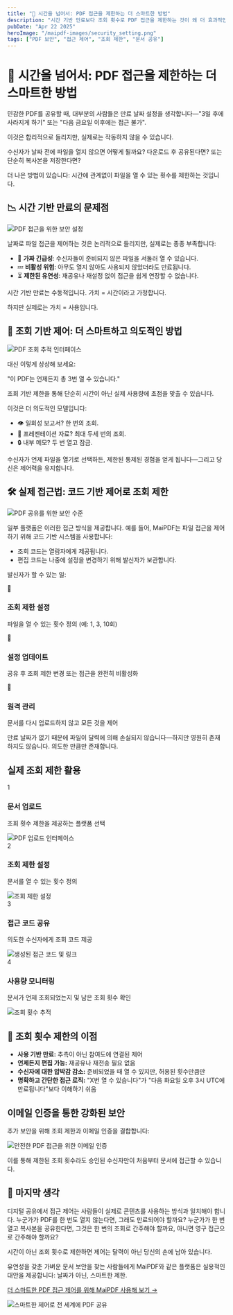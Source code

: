 ```yaml
---
title: "📂 시간을 넘어서: PDF 접근을 제한하는 더 스마트한 방법"
description: "시간 기반 만료보다 조회 횟수로 PDF 접근을 제한하는 것이 왜 더 효과적인지 알아보고, 민감한 문서에 더 나은 제어와 유연성을 제공합니다."
pubDate: "Apr 22 2025"
heroImage: "/maipdf-images/security_setting.png"
tags: ["PDF 보안", "접근 제어", "조회 제한", "문서 공유"]
---
```


# 📂 시간을 넘어서: PDF 접근을 제한하는 더 스마트한 방법

<div class="intro-panel">
  <p>민감한 PDF를 공유할 때, 대부분의 사람들은 만료 날짜 설정을 생각합니다—"3일 후에 사라지게 하기" 또는 "다음 금요일 이후에는 접근 불가".</p>
  <p>이것은 합리적으로 들리지만, 실제로는 작동하지 않을 수 있습니다.</p>
  <p>수신자가 날짜 전에 파일을 열지 않으면 어떻게 될까요? 다운로드 후 공유된다면? 또는 단순히 복사본을 저장한다면?</p>
  <p>더 나은 방법이 있습니다: 시간에 관계없이 파일을 열 수 있는 횟수를 제한하는 것입니다.</p>
</div>

## 📉 시간 기반 만료의 문제점

![PDF 접근을 위한 보안 설정](/maipdf-images/security_setting.png)

날짜로 파일 접근을 제어하는 것은 논리적으로 들리지만, 실제로는 종종 부족합니다:

- 📆 **가짜 긴급성**: 수신자들이 준비되지 않은 파일을 서둘러 열 수 있습니다.
- 💤 **비활성 위험**: 아무도 열지 않아도 사용되지 않았더라도 만료됩니다.
- ⏳ **제한된 유연성**: 재공유나 재설정 없이 접근을 쉽게 연장할 수 없습니다.

시간 기반 만료는 수동적입니다. 가치 = 시간이라고 가정합니다.

하지만 실제로는 가치 = 사용입니다.

## 🎯 조회 기반 제어: 더 스마트하고 의도적인 방법

![PDF 조회 추적 인터페이스](/maipdf-images/check_pdf_open_result.png)

대신 이렇게 상상해 보세요:

"이 PDF는 언제든지 총 3번 열 수 있습니다."

조회 기반 제한을 통해 단순히 시간이 아닌 실제 사용량에 초점을 맞출 수 있습니다.

이것은 더 의도적인 모델입니다:

- 👁 일회성 보고서? 한 번의 조회.
- 📄 프레젠테이션 자료? 최대 두세 번의 조회.
- 🔒 내부 메모? 두 번 열고 잠금.

수신자가 언제 파일을 열기로 선택하든, 제한된 통제된 경험을 얻게 됩니다—그리고 당신은 제어력을 유지합니다.

## 🛠 실제 접근법: 코드 기반 제어로 조회 제한

![PDF 공유를 위한 보안 수준](/maipdf-images/security_level_in_pdf_setting.png)

일부 플랫폼은 이러한 접근 방식을 제공합니다. 예를 들어, MaiPDF는 파일 접근을 제어하기 위해 코드 기반 시스템을 사용합니다:

- 조회 코드는 열람자에게 제공됩니다.
- 편집 코드는 나중에 설정을 변경하기 위해 발신자가 보관합니다.

발신자가 할 수 있는 일:

<div class="features-grid">
  <div class="feature-card">
    <div class="feature-icon">🔢</div>
    <h3>조회 제한 설정</h3>
    <p>파일을 열 수 있는 횟수 정의 (예: 1, 3, 10회)</p>
  </div>
  
  <div class="feature-card">
    <div class="feature-icon">🔄</div>
    <h3>설정 업데이트</h3>
    <p>공유 후 조회 제한 변경 또는 접근을 완전히 비활성화</p>
  </div>
  
  <div class="feature-card">
    <div class="feature-icon">🔐</div>
    <h3>원격 관리</h3>
    <p>문서를 다시 업로드하지 않고 모든 것을 제어</p>
  </div>
</div>

만료 날짜가 없기 때문에 파일이 달력에 의해 손실되지 않습니다—하지만 영원히 존재하지도 않습니다. 의도한 만큼만 존재합니다.

## 실제 조회 제한 활용

<div class="steps-container">
  <div class="step">
    <div class="step-number">1</div>
    <div class="step-content">
      <h3>문서 업로드</h3>
      <p>조회 횟수 제한을 제공하는 플랫폼 선택</p>
      <img src="/maipdf-images/upload_section.png" alt="PDF 업로드 인터페이스" class="medium">
    </div>
  </div>
  
  <div class="step">
    <div class="step-number">2</div>
    <div class="step-content">
      <h3>조회 제한 설정</h3>
      <p>문서를 열 수 있는 횟수 정의</p>
      <img src="/maipdf-images/security_setting.png" alt="조회 제한 설정" class="medium">
    </div>
  </div>
  
  <div class="step">
    <div class="step-number">3</div>
    <div class="step-content">
      <h3>접근 코드 공유</h3>
      <p>의도한 수신자에게 조회 코드 제공</p>
      <img src="/maipdf-images/result_of_pdf_link_and_qr_code.png" alt="생성된 접근 코드 및 링크" class="medium">
    </div>
  </div>
  
  <div class="step">
    <div class="step-number">4</div>
    <div class="step-content">
      <h3>사용량 모니터링</h3>
      <p>문서가 언제 조회되었는지 및 남은 조회 횟수 확인</p>
      <img src="/maipdf-images/check_pdf_open_result.png" alt="조회 횟수 추적" class="medium">
    </div>
  </div>
</div>

## 🔐 조회 횟수 제한의 이점

<div class="note-box">
  <ul>
    <li><strong>사용 기반 만료:</strong> 추측이 아닌 참여도에 연결된 제어</li>
    <li><strong>언제든지 편집 가능:</strong> 재공유나 재전송 필요 없음</li>
    <li><strong>수신자에 대한 압박감 감소:</strong> 준비되었을 때 열 수 있지만, 허용된 횟수만큼만</li>
    <li><strong>명확하고 간단한 접근 로직:</strong> "X번 열 수 있습니다"가 "다음 화요일 오후 3시 UTC에 만료됩니다"보다 이해하기 쉬움</li>
  </ul>
</div>

## 이메일 인증을 통한 강화된 보안

추가 보안을 위해 조회 제한과 이메일 인증을 결합합니다:

![안전한 PDF 접근을 위한 이메일 인증](/maipdf-images/get_email_verification_before_read.jpg)

이를 통해 제한된 조회 횟수라도 승인된 수신자만이 처음부터 문서에 접근할 수 있습니다.

## 🧭 마지막 생각

<div class="cta-container">
  <p>디지털 공유에서 접근 제어는 사람들이 실제로 콘텐츠를 사용하는 방식과 일치해야 합니다. 누군가가 PDF를 한 번도 열지 않는다면, 그래도 만료되어야 할까요? 누군가가 한 번 열고 복사본을 공유한다면, 그것은 한 번의 조회로 간주해야 할까요, 아니면 영구 접근으로 간주해야 할까요?</p>
  <p>시간이 아닌 조회 횟수로 제한하면 제어는 달력이 아닌 당신의 손에 남아 있습니다.</p>
  <p>유연성을 갖춘 가벼운 문서 보안을 찾는 사람들에게 MaiPDF와 같은 플랫폼은 실용적인 대안을 제공합니다: 날짜가 아닌, 스마트한 제한.</p>
  <a href="https://maipdf.com">더 스마트한 PDF 접근 제어를 위해 MaiPDF 사용해 보기 →</a>
</div>

![스마트한 제어로 전 세계에 PDF 공유](/maipdf-images/share_pdf_wordwide.png)